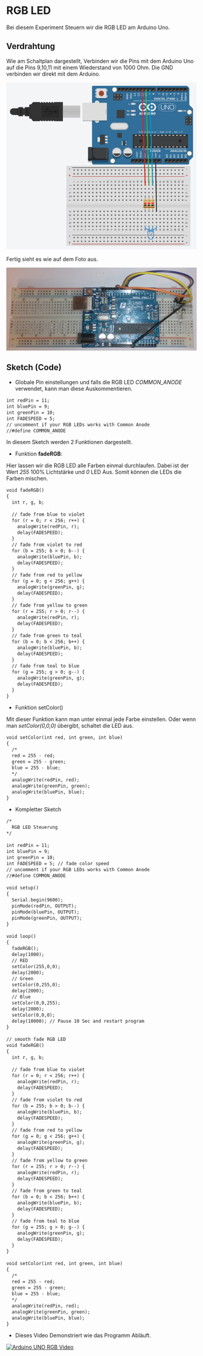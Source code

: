 # RGB LED

Bei diesem Experiment Steuern wir die RGB LED am Arduino Uno.

## Verdrahtung

Wie am Schaltplan dargestellt, Verbinden wir die Pins mit dem Arduino Uno
auf die Pins 9,10,11 mit einem Wiederstand von 1000 Ohm.
Die GND verbinden wir direkt mit dem Arduino.

![RGB Schaltplan](doku/arduino_schaltplan.png)

Fertig sieht es wie auf dem Foto aus.

![Foto RGB Schaltung](doku/foto_schaltung.jpg)

## Sketch (Code)

* Globale Pin einstellungen und falls die RGB LED *COMMON_ANODE* verwendet,
kann man diese Auskommentieren.

```Arduino
int redPin = 11;
int bluePin = 9;
int greenPin = 10;
int FADESPEED = 5;
// uncomment if your RGB LEDs works with Common Anode
//#define COMMON_ANODE

```

In diesem Sketch werden 2 Funktionen dargestellt.

* Funktion **fadeRGB**:

Hier lassen wir die RGB LED alle Farben einmal durchlaufen.
Dabei ist der Wert *255* 100% Lichtstärke und *0* LED Aus.
Somit können die LEDs die Farben mischen.

```Arduino
void fadeRGB()
{
  int r, g, b;
 
  // fade from blue to violet
  for (r = 0; r < 256; r++) { 
    analogWrite(redPin, r);
    delay(FADESPEED);
  } 
  // fade from violet to red
  for (b = 255; b > 0; b--) { 
    analogWrite(bluePin, b);
    delay(FADESPEED);
  } 
  // fade from red to yellow
  for (g = 0; g < 256; g++) { 
    analogWrite(greenPin, g);
    delay(FADESPEED);
  } 
  // fade from yellow to green
  for (r = 255; r > 0; r--) { 
    analogWrite(redPin, r);
    delay(FADESPEED);
  } 
  // fade from green to teal
  for (b = 0; b < 256; b++) { 
    analogWrite(bluePin, b);
    delay(FADESPEED);
  } 
  // fade from teal to blue
  for (g = 255; g > 0; g--) { 
    analogWrite(greenPin, g);
    delay(FADESPEED);
  }
}

```

* Funktion setColor()

Mit dieser Funktion kann man unter einmal jede Farbe einstellen.
Oder wenn man *setColor(0,0,0)* übergibt, schaltet die LED aus.
 
```Arduino
void setColor(int red, int green, int blue)
{
  /*
  red = 255 - red;
  green = 255 - green;
  blue = 255 - blue;
  */
  analogWrite(redPin, red);
  analogWrite(greenPin, green);
  analogWrite(bluePin, blue);
}

```

* Kompletter Sketch

```Arduino
/*
  RGB LED Steuerung
*/

int redPin = 11;
int bluePin = 9;
int greenPin = 10;
int FADESPEED = 5; // fade color speed
// uncomment if your RGB LEDs works with Common Anode
//#define COMMON_ANODE

void setup() 
{
  Serial.begin(9600);
  pinMode(redPin, OUTPUT);
  pinMode(bluePin, OUTPUT);
  pinMode(greenPin, OUTPUT);
}

void loop()
{
  fadeRGB();
  delay(1000);
  // RED
  setColor(255,0,0);
  delay(2000);
  // Green
  setColor(0,255,0);
  delay(2000);
  // Blue
  setColor(0,0,255);
  delay(2000);
  setColor(0,0,0);
  delay(10000); // Pause 10 Sec and restart program
}

// smooth fade RGB LED
void fadeRGB()
{
  int r, g, b;
 
  // fade from blue to violet
  for (r = 0; r < 256; r++) { 
    analogWrite(redPin, r);
    delay(FADESPEED);
  } 
  // fade from violet to red
  for (b = 255; b > 0; b--) { 
    analogWrite(bluePin, b);
    delay(FADESPEED);
  } 
  // fade from red to yellow
  for (g = 0; g < 256; g++) { 
    analogWrite(greenPin, g);
    delay(FADESPEED);
  } 
  // fade from yellow to green
  for (r = 255; r > 0; r--) { 
    analogWrite(redPin, r);
    delay(FADESPEED);
  } 
  // fade from green to teal
  for (b = 0; b < 256; b++) { 
    analogWrite(bluePin, b);
    delay(FADESPEED);
  } 
  // fade from teal to blue
  for (g = 255; g > 0; g--) { 
    analogWrite(greenPin, g);
    delay(FADESPEED);
  }
}

void setColor(int red, int green, int blue)
{
  /*
  red = 255 - red;
  green = 255 - green;
  blue = 255 - blue;
  */
  analogWrite(redPin, red);
  analogWrite(greenPin, green);
  analogWrite(bluePin, blue);
}
```

* Dieses Video Demonstriert wie das Programm Abläuft.

[![Arduino UNO RGB Video](https://i.ytimg.com/vi/ROpkROSD6RU/2.jpg?time=1467153739202)](https://youtu.be/ROpkROSD6RU)
